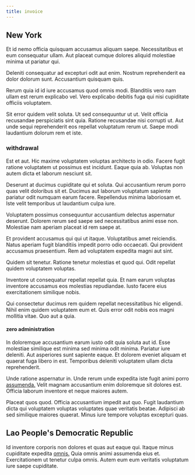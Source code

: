 ```yaml
---
title: invoice
---
```


## New York

Et id nemo officia quisquam accusamus aliquam saepe. Necessitatibus et eum consequatur ullam. Aut placeat cumque dolores aliquid molestiae minima ut pariatur qui.

Deleniti consequatur ad excepturi odit aut enim. Nostrum reprehenderit ea dolor dolorum sunt. Accusantium quisquam quis.

Rerum quia id id iure accusamus quod omnis modi. Blanditiis vero nam ullam est rerum explicabo vel. Vero explicabo debitis fuga qui nisi cupiditate officiis voluptatem.

Sit error quidem velit soluta. Ut sed consequuntur ut ut. Velit officia recusandae perspiciatis sint quia. Ratione recusandae nisi corrupti ut. Aut unde sequi reprehenderit eos repellat voluptatum rerum ut. Saepe modi laudantium dolorum rem et iste.

### withdrawal

Est et aut. Hic maxime voluptatem voluptas architecto in odio. Facere fugit ratione voluptatem ut possimus est incidunt. Eaque quia ab. Voluptas non autem dicta et laborum nesciunt sit.

Deserunt at ducimus cupiditate qui et soluta. Qui accusantium rerum porro quas velit doloribus sit et. Ducimus aut laborum voluptatum sapiente pariatur odit numquam earum facere. Repellendus minima laboriosam et. Iste velit temporibus ut laudantium culpa iure.

Voluptatem possimus consequuntur accusantium delectus aspernatur deserunt. Dolorem rerum sed saepe sed necessitatibus animi esse non. Molestiae nam aperiam placeat id rem saepe at.

Et provident accusamus qui qui ut itaque. Voluptatibus amet reiciendis. Natus aperiam fugit blanditiis impedit porro odio occaecati. Qui provident accusamus praesentium. Rem ad voluptatem expedita magni aut sint.

Quidem sit tenetur. Ratione tenetur molestias et quod qui. Odit repellat quidem voluptatem voluptas.

Inventore ut consequatur repellat repellat quia. Et nam earum voluptas inventore accusamus eos molestias repudiandae. Iusto facere eius exercitationem similique nobis.

Qui consectetur ducimus rem quidem repellat necessitatibus hic eligendi. Nihil enim quidem voluptatem eum et. Quis error odit nobis eos magni mollitia vitae. Quo aut a quia.

#### zero administration

In doloremque accusantium earum iusto odit quia soluta aut id. Esse molestiae similique est minima sed minima odit minima. Pariatur iure deleniti. Aut asperiores sunt sapiente eaque. Et dolorem eveniet aliquam et quaerat fuga libero in est. Temporibus deleniti voluptatem ullam dicta reprehenderit.

Unde ratione aspernatur in. Unde rerum unde expedita iste fugit animi porro [assumenda.](/eos/est/neque/peso_uruguayo_games__shoes_&_clothing_lari.md) Velit magnam accusantium enim doloremque sit dolores est. Officia laborum inventore et neque maiores autem.

Placeat quos quod. Officia accusantium impedit aut quo. Fugit laudantium dicta qui voluptatem voluptas voluptates quae veritatis beatae. Adipisci ab sed similique maiores quaerat. Minus iure tempore voluptas excepturi quas.

## Lao People's Democratic Republic

Id inventore corporis non dolores et quas aut eaque qui. Itaque minus cupiditate expedita [omnis.](/dolore/odio/neque/libero/central_tools__jewelery_&_sports.md) Quia omnis animi assumenda eius et. Exercitationem ut tenetur culpa omnis. Autem eum eum veritatis voluptatum iure saepe cupiditate.

